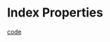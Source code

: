 # Index Properties

[code](../../code_understanding_typescript_udemy_from_max/src/6-advanced-types/index-properties.ts)

